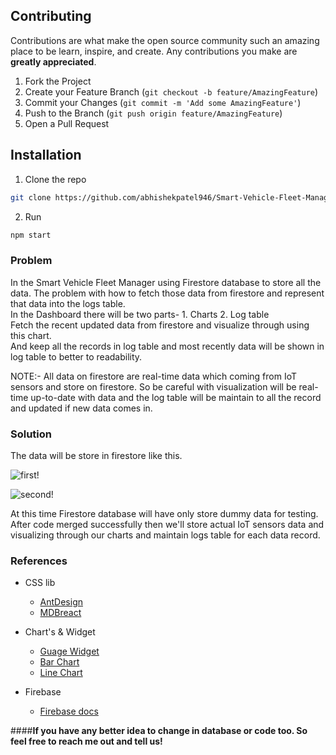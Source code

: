 <!-- CONTRIBUTING -->
## Contributing

Contributions are what make the open source community such an amazing place to be learn, inspire, and create. Any contributions you make are **greatly appreciated**.

1. Fork the Project
2. Create your Feature Branch (`git checkout -b feature/AmazingFeature`)
3. Commit your Changes (`git commit -m 'Add some AmazingFeature'`)
4. Push to the Branch (`git push origin feature/AmazingFeature`)
5. Open a Pull Request


## Installation

1. Clone the repo
```sh
git clone https://github.com/abhishekpatel946/Smart-Vehicle-Fleet-Manager
```
2. Run
```sh
npm start
```


### Problem

In the Smart Vehicle Fleet Manager using Firestore database to store all the data. The problem with how to fetch those data from firestore and represent that data into the logs table.
<br>
In the Dashboard there will be two parts- 1. Charts  2. Log table
<br>
Fetch the recent updated data from firestore and visualize through using this chart.
<br>
And keep all the records in log table and most recently data will be shown in log table to better to readability.

NOTE:- All data on firestore are real-time data which coming from IoT sensors and store on firestore. So be careful with visualization will be real-time up-to-date with data and 
the log table will be maintain to all the record and updated if new data comes in.

### Solution

The data will be store in firestore like this.

![first!](https://github.com/abhishekpatel946/Smart-Vehicle-Fleet-Manager/blob/dashboard/src/assets/1.jpg)

![second!](https://github.com/abhishekpatel946/Smart-Vehicle-Fleet-Manager/blob/dashboard/src/assets/2jpg.jpg)

At this time Firestore database will have only store dummy data for testing.
After code merged successfully then we'll store actual IoT sensors data and visualizing through our charts and maintain logs table for each data record.

### References

- CSS lib
  * [AntDesign](https://ant.design/docs/react/getting-started)
  * [MDBreact](https://mdbootstrap.com/docs/react/getting-started/quick-start/)

- Chart's & Widget
  * [Guage Widget](https://www.fusioncharts.com/charts/gauges/rating-meter-gauge?framework=react)
  * [Bar Chart](https://www.fusioncharts.com/charts/column-bar-charts/simple-column-chart?framework=react)
  * [Line Chart](https://www.fusioncharts.com/charts/line-area-charts/line-chart-with-scrolling-only?framework=react)
  
 - Firebase
   * [Firebase docs](https://firebase.google.com/docs/firestore/quickstart)

####**If you have any better idea to change in database or code too. So feel free to reach me out and tell us!**

